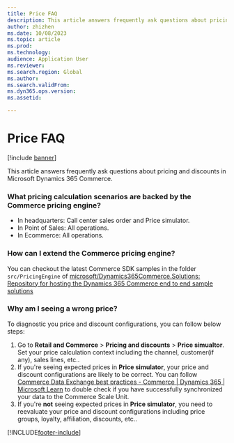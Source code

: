 ```yaml
---
title: Price FAQ
description: This article answers frequently ask questions about pricing and discounts in Microsoft Dynamics 365 Commerce.
author: zhizhen
ms.date: 10/08/2023
ms.topic: article
ms.prod:
ms.technology:
audience: Application User
ms.reviewer:
ms.search.region: Global
ms.author:
ms.search.validFrom:
ms.dyn365.ops.version:
ms.assetid:

---
```


# Price FAQ

[!include [banner](../includes/banner.md)]

This article answers frequently ask questions about pricing and discounts in Microsoft Dynamics 365 Commerce.

### What pricing calculation scenarios are backed by the Commerce pricing engine?
- In headquarters: Call center sales order and Price simulator.
- In Point of Sales: All operations.
- In Ecommerce: All operations.

### How can I extend the Commerce pricing engine?
You can checkout the latest Commerce SDK samples in the folder `src/PricingEngine` of [microsoft\/Dynamics365Commerce\.Solutions\: Repository for hosting the Dynamics 365 Commerce end to end sample solutions](https://github.com/microsoft/Dynamics365Commerce.Solutions/ "microsoft/Dynamics365Commerce.Solutions: Repository for hosting the Dynamics 365 Commerce end to end sample solutions")

### Why am I seeing a wrong price?
To diagnostic you price and discount configurations, you can follow below steps:
1. Go to **Retail and Commerce** > **Pricing and discounts** > **Price simualtor**. Set your price calculation context including the channel, customer(if any), sales lines, etc..
1. If you're seeing expected prices in **Price simulator**, your price and discount configurations are likely to be correct. You can follow [Commerce Data Exchange best practices \- Commerce \| Dynamics 365 \| Microsoft Learn](/dev-itpro/cdx-best-practices "Commerce Data Exchange best practices - Commerce | Dynamics 365 | Microsoft Learn") to double check if you have successfully synchronized your data to the Commerce Scale Unit.
1. If you're **not** seeing expected prices in **Price simulator**, you need to reevaluate your price and discount configurations including price groups, loyalty, affiliation, discounts, etc..

[!INCLUDE[footer-include](../includes/footer-banner.md)]
